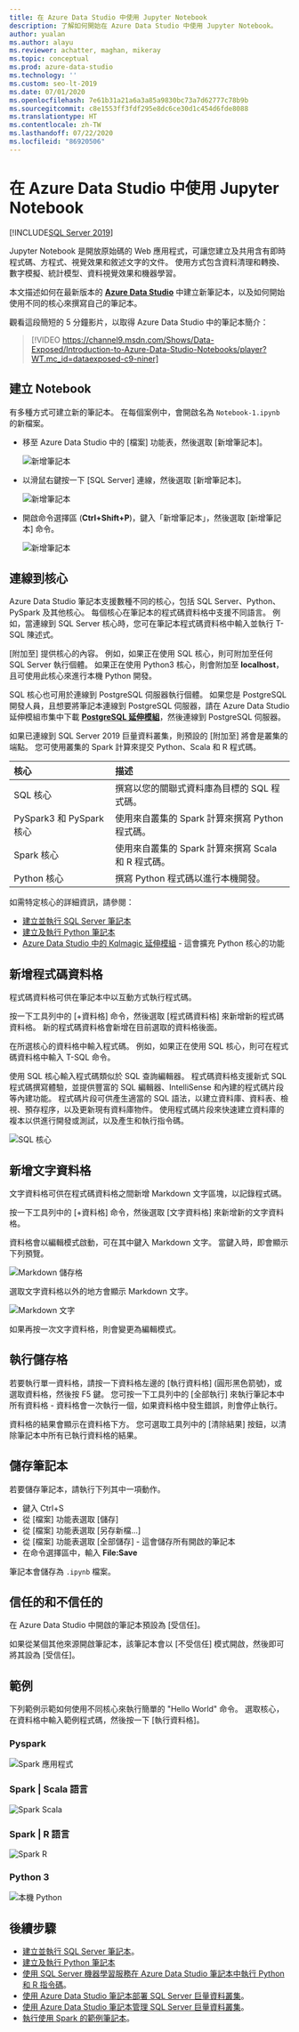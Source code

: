 ```yaml
---
title: 在 Azure Data Studio 中使用 Jupyter Notebook
description: 了解如何開始在 Azure Data Studio 中使用 Jupyter Notebook。
author: yualan
ms.author: alayu
ms.reviewer: achatter, maghan, mikeray
ms.topic: conceptual
ms.prod: azure-data-studio
ms.technology: ''
ms.custom: seo-lt-2019
ms.date: 07/01/2020
ms.openlocfilehash: 7e61b31a21a6a3a85a9830bc73a7d62777c78b9b
ms.sourcegitcommit: c8e1553ff3fdf295e8dc6ce30d1c454d6fde8088
ms.translationtype: HT
ms.contentlocale: zh-TW
ms.lasthandoff: 07/22/2020
ms.locfileid: "86920506"
---
```

# <a name="use-jupyter-notebooks-in-azure-data-studio"></a>在 Azure Data Studio 中使用 Jupyter Notebook

[!INCLUDE[SQL Server 2019](../includes/applies-to-version/sqlserver2019.md)]

Jupyter Notebook 是開放原始碼的 Web 應用程式，可讓您建立及共用含有即時程式碼、方程式、視覺效果和敘述文字的文件。 使用方式包含資料清理和轉換、數字模擬、統計模型、資料視覺效果和機器學習。

本文描述如何在最新版本的 [**Azure Data Studio**](../azure-data-studio/download.md) 中建立新筆記本，以及如何開始使用不同的核心來撰寫自己的筆記本。

觀看這段簡短的 5 分鐘影片，以取得 Azure Data Studio 中的筆記本簡介：

> [!VIDEO https://channel9.msdn.com/Shows/Data-Exposed/Introduction-to-Azure-Data-Studio-Notebooks/player?WT.mc_id=dataexposed-c9-niner]

## <a name="create-a-notebook"></a>建立 Notebook

有多種方式可建立新的筆記本。 在每個案例中，會開啟名為 `Notebook-1.ipynb` 的新檔案。

- 移至 Azure Data Studio 中的 [檔案] 功能表，然後選取 [新增筆記本]。

  ![新增筆記本](media/notebooks-guidance/file-new-notebook.png)

- 以滑鼠右鍵按一下 [SQL Server] 連線，然後選取 [新增筆記本]。

  ![新增筆記本](media/notebooks-guidance/server-new-notebook.png)

- 開啟命令選擇區 (**Ctrl+Shift+P**)，鍵入「新增筆記本」，然後選取 [新增筆記本] 命令。

  ![新增筆記本](media/notebooks-guidance/command-palette-new-notebook.png)

## <a name="connect-to-a-kernel"></a>連線到核心

Azure Data Studio 筆記本支援數種不同的核心，包括 SQL Server、Python、PySpark 及其他核心。 每個核心在筆記本的程式碼資料格中支援不同語言。 例如，當連線到 SQL Server 核心時，您可在筆記本程式碼資料格中輸入並執行 T-SQL 陳述式。

[附加至] 提供核心的內容。 例如，如果正在使用 SQL 核心，則可附加至任何 SQL Server 執行個體。
如果正在使用 Python3 核心，則會附加至 **localhost**，且可使用此核心來進行本機 Python 開發。

SQL 核心也可用於連線到 PostgreSQL 伺服器執行個體。 如果您是 PostgreSQL 開發人員，且想要將筆記本連線到 PostgreSQL 伺服器，請在 Azure Data Studio 延伸模組市集中下載 [**PostgreSQL 延伸模組**](../azure-data-studio/postgres-extension.md)，然後連線到 PostgreSQL 伺服器。

如果已連線到 SQL Server 2019 巨量資料叢集，則預設的 [附加至] 將會是叢集的端點。 您可使用叢集的 Spark 計算來提交 Python、Scala 和 R 程式碼。

| 核心                      | 描述                                                  |
|:----------------------------|:-------------------------------------------------------------|
| SQL 核心                  | 撰寫以您的關聯式資料庫為目標的 SQL 程式碼。         |
| PySpark3 和 PySpark 核心 | 使用來自叢集的 Spark 計算來撰寫 Python 程式碼。      |
| Spark 核心                | 使用來自叢集的 Spark 計算來撰寫 Scala 和 R 程式碼。 |
| Python 核心               | 撰寫 Python 程式碼以進行本機開發。                     |

如需特定核心的詳細資訊，請參閱：

- [建立並執行 SQL Server 筆記本](notebooks-tutorial-sql-kernel.md)
- [建立及執行 Python 筆記本](notebooks-tutorial-python-kernel.md)
- [Azure Data Studio 中的 Kqlmagic 延伸模組](notebooks-kqlmagic.md) - 這會擴充 Python 核心的功能

## <a name="add-a-code-cell"></a>新增程式碼資料格

程式碼資料格可供在筆記本中以互動方式執行程式碼。

按一下工具列中的 [+資料格] 命令，然後選取 [程式碼資料格] 來新增新的程式碼資料格。 新的程式碼資料格會新增在目前選取的資料格後面。

在所選核心的資料格中輸入程式碼。 例如，如果正在使用 SQL 核心，則可在程式碼資料格中輸入 T-SQL 命令。

使用 SQL 核心輸入程式碼類似於 SQL 查詢編輯器。 程式碼資料格支援新式 SQL 程式碼撰寫體驗，並提供豐富的 SQL 編輯器、IntelliSense 和內建的程式碼片段等內建功能。 程式碼片段可供產生適當的 SQL 語法，以建立資料庫、資料表、檢視、預存程序，以及更新現有資料庫物件。 使用程式碼片段來快速建立資料庫的複本以供進行開發或測試，以及產生和執行指令碼。

![SQL 核心](media/notebooks-guidance/intellisense-code-cell.png)

## <a name="add-a-text-cell"></a>新增文字資料格

文字資料格可供在程式碼資料格之間新增 Markdown 文字區塊，以記錄程式碼。

按一下工具列中的 [+資料格] 命令，然後選取 [文字資料格] 來新增新的文字資料格。

資料格會以編輯模式啟動，可在其中鍵入 Markdown 文字。 當鍵入時，即會顯示下列預覽。

![Markdown 儲存格](media/notebooks-guidance/notebook-markdown-cell.png)

選取文字資料格以外的地方會顯示 Markdown 文字。

![Markdown 文字](media/notebooks-guidance/notebook-markdown-preview.png)

如果再按一次文字資料格，則會變更為編輯模式。

## <a name="run-a-cell"></a>執行儲存格

若要執行單一資料格，請按一下資料格左邊的 [執行資料格] (圓形黑色箭號)，或選取資料格，然後按 F5 鍵。 您可按一下工具列中的 [全部執行] 來執行筆記本中所有資料格 - 資料格會一次執行一個，如果資料格中發生錯誤，則會停止執行。

資料格的結果會顯示在資料格下方。 您可選取工具列中的 [清除結果] 按鈕，以清除筆記本中所有已執行資料格的結果。

## <a name="save-a-notebook"></a>儲存筆記本

若要儲存筆記本，請執行下列其中一項動作。

- 鍵入 Ctrl+S
- 從 [檔案] 功能表選取 [儲存]
- 從 [檔案] 功能表選取 [另存新檔...]
- 從 [檔案] 功能表選取 [全部儲存] - 這會儲存所有開啟的筆記本
- 在命令選擇區中，輸入 **File:Save**

筆記本會儲存為 `.ipynb` 檔案。

## <a name="trusted-and-non-trusted"></a>信任的和不信任的

在 Azure Data Studio 中開啟的筆記本預設為 [受信任]。

如果從某個其他來源開啟筆記本，該筆記本會以 [不受信任] 模式開啟，然後即可將其設為 [受信任]。

## <a name="examples"></a>範例

下列範例示範如何使用不同核心來執行簡單的 "Hello World" 命令。 選取核心，在資料格中輸入範例程式碼，然後按一下 [執行資料格]。

### <a name="pyspark"></a>Pyspark

![Spark 應用程式](media/notebooks-guidance/pyspark.png)

### <a name="spark--scala-language"></a>Spark | Scala 語言

![Spark Scala](media/notebooks-guidance/spark-scala.png)

### <a name="spark--r-language"></a>Spark | R 語言

![Spark R](media/notebooks-guidance/spark-r.png)

### <a name="python-3"></a>Python 3

![本機 Python](media/notebooks-guidance/local-python.png)

## <a name="next-steps"></a>後續步驟

- [建立並執行 SQL Server 筆記本](notebooks-tutorial-sql-kernel.md)。
- [建立及執行 Python 筆記本](notebooks-tutorial-python-kernel.md)
- [使用 SQL Server 機器學習服務在 Azure Data Studio 筆記本中執行 Python 和 R 指令碼](../machine-learning/install/sql-machine-learning-azure-data-studio.md)。
- [使用 Azure Data Studio 筆記本部署 SQL Server 巨量資料叢集](../big-data-cluster/notebooks-deploy.md)。
- [使用 Azure Data Studio 筆記本管理 SQL Server 巨量資料叢集](../big-data-cluster/notebooks-manage-bdc.md)。
- [執行使用 Spark 的範例筆記本](../big-data-cluster/notebooks-tutorial-spark.md)。
